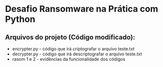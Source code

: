 # Desafio Ransomware na Prática com Python


## Arquivos do projeto (Código modificado):

- encrypter.py - código que irá criptografar o arquivo teste.txt
- decrypter.py - código que irá descriptografar o arquivo teste.txt
- rasom 1 e 2 - evidências da funcionalidade dos códigos
